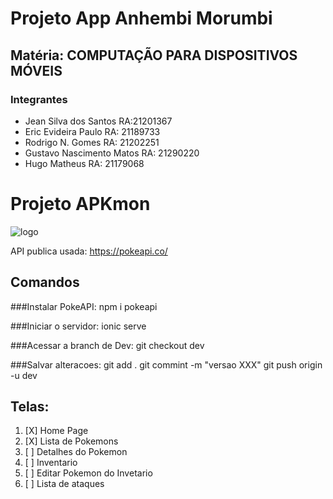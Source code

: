 # Projeto App Anhembi Morumbi
## Matéria: COMPUTAÇÃO PARA DISPOSITIVOS MÓVEIS
### Integrantes
* Jean Silva dos Santos RA:21201367
* Eric Evideira Paulo RA: 21189733
* Rodrigo N. Gomes RA: 21202251
* Gustavo Nascimento Matos RA: 21290220
* Hugo Matheus RA: 21179068

# Projeto APKmon
![logo](https://avatars.githubusercontent.com/u/64151210?v=4)

API publica usada: https://pokeapi.co/

## Comandos
###Instalar PokeAPI: 
	npm i pokeapi

###Iniciar o servidor:
	ionic serve

###Acessar a branch de Dev:
	git checkout dev

###Salvar alteracoes: 
	git add .
	git commint -m "versao XXX"
	git push origin -u dev

## Telas: 

1. [X] Home Page
2. [X] Lista de Pokemons 
3. [ ] Detalhes do Pokemon 
4. [ ] Inventario 
5. [ ] Editar Pokemon do Invetario 
6. [ ] Lista de ataques 
